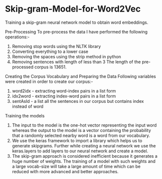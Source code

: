 # Skip-gram-Model-for-Word2Vec
Training a skip-gram neural network model to obtain word embeddings. 

Pre-Processing
To pre-process the data I have performed the following operations:-
1) Removing stop words using the NLTK library
2) Converting everything to a lower case
3) Removing the spaces using the strip method in python
3) Removing sentences with length of less than 3
The length of the pre-processed corpus is 13651.

Creating the Corpus Vocabulary and Preparing the Data
Following variables were created in order to create our corpus:-
1)	word2idx - extracting word-index pairs in a list form
2)	idx2word - extracting index-word pairs in a list form
3)	sentAsId - a list all the sentences in our corpus but contains index instead of word

Training the models
1)	The input to the model is the one-hot vector representing the input word whereas the output to the model is a vector containing the probability that a randomly selected nearby word is a word from our vocabulary.
2)	We use the keras framework to import a library which helps us to generate skipgrams. Further while creating a neural network we use the keras.layers to add layers to our neural network and create a model.
3)  The skip-gram approach is considered inefficient because it generates a huge number of weights. The training of a model with such weights and a large vocab-size will take a large amount of time which can be reduced with more advanced and better approaches.

